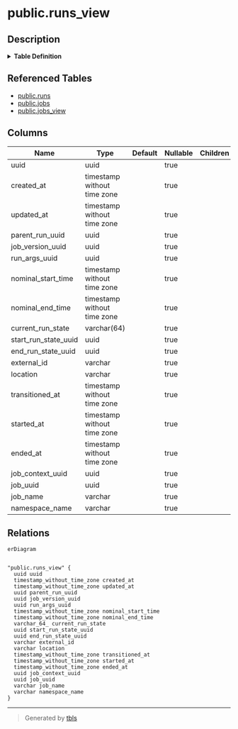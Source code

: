 # public.runs_view

## Description

<details>
<summary><strong>Table Definition</strong></summary>

```sql
CREATE VIEW runs_view AS (
 SELECT r.uuid,
    r.created_at,
    r.updated_at,
    r.parent_run_uuid,
    r.job_version_uuid,
    r.run_args_uuid,
    r.nominal_start_time,
    r.nominal_end_time,
    r.current_run_state,
    r.start_run_state_uuid,
    r.end_run_state_uuid,
    r.external_id,
    r.location,
    r.transitioned_at,
    r.started_at,
    r.ended_at,
    r.job_context_uuid,
    r.job_uuid,
    COALESCE(s.name, j.name) AS job_name,
    COALESCE(s.namespace_name, j.namespace_name) AS namespace_name
   FROM ((runs r
     JOIN jobs j ON ((j.uuid = r.job_uuid)))
     LEFT JOIN jobs_view s ON ((j.symlink_target_uuid = s.uuid)))
)
```

</details>

## Referenced Tables

- [public.runs](public.runs.md)
- [public.jobs](public.jobs.md)
- [public.jobs_view](public.jobs_view.md)

## Columns

| Name | Type | Default | Nullable | Children | Parents | Comment |
| ---- | ---- | ------- | -------- | -------- | ------- | ------- |
| uuid | uuid |  | true |  |  |  |
| created_at | timestamp without time zone |  | true |  |  |  |
| updated_at | timestamp without time zone |  | true |  |  |  |
| parent_run_uuid | uuid |  | true |  |  |  |
| job_version_uuid | uuid |  | true |  |  |  |
| run_args_uuid | uuid |  | true |  |  |  |
| nominal_start_time | timestamp without time zone |  | true |  |  |  |
| nominal_end_time | timestamp without time zone |  | true |  |  |  |
| current_run_state | varchar(64) |  | true |  |  |  |
| start_run_state_uuid | uuid |  | true |  |  |  |
| end_run_state_uuid | uuid |  | true |  |  |  |
| external_id | varchar |  | true |  |  |  |
| location | varchar |  | true |  |  |  |
| transitioned_at | timestamp without time zone |  | true |  |  |  |
| started_at | timestamp without time zone |  | true |  |  |  |
| ended_at | timestamp without time zone |  | true |  |  |  |
| job_context_uuid | uuid |  | true |  |  |  |
| job_uuid | uuid |  | true |  |  |  |
| job_name | varchar |  | true |  |  |  |
| namespace_name | varchar |  | true |  |  |  |

## Relations

```mermaid
erDiagram


"public.runs_view" {
  uuid uuid
  timestamp_without_time_zone created_at
  timestamp_without_time_zone updated_at
  uuid parent_run_uuid
  uuid job_version_uuid
  uuid run_args_uuid
  timestamp_without_time_zone nominal_start_time
  timestamp_without_time_zone nominal_end_time
  varchar_64_ current_run_state
  uuid start_run_state_uuid
  uuid end_run_state_uuid
  varchar external_id
  varchar location
  timestamp_without_time_zone transitioned_at
  timestamp_without_time_zone started_at
  timestamp_without_time_zone ended_at
  uuid job_context_uuid
  uuid job_uuid
  varchar job_name
  varchar namespace_name
}
```

---

> Generated by [tbls](https://github.com/k1LoW/tbls)

